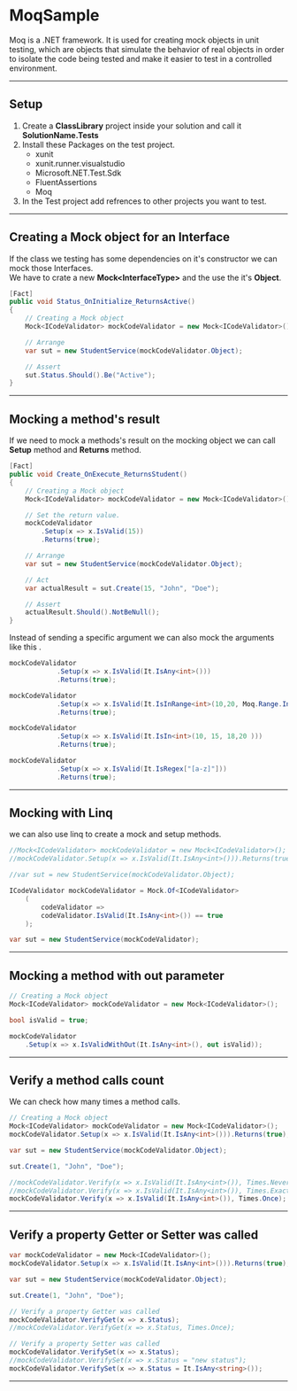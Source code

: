 # MoqSample
Moq is a .NET framework. It is used for creating mock objects in unit testing, which are objects that simulate the behavior of real objects in order to isolate the code being tested and make it easier to test in a controlled environment.

---

## Setup
1. Create a **ClassLibrary** project inside your solution and call it **SolutionName.Tests**
2. Install these Packages on the test project.
    - xunit
    - xunit.runner.visualstudio
    - Microsoft.NET.Test.Sdk
    - FluentAssertions
    - Moq
3. In the Test project add refrences to other projects you want to test.
---

## Creating a Mock object for an Interface
If the class we testing has some dependencies on it's constructor we can mock those Interfaces.<br>
We have to crate a new **Mock\<InterfaceType>** and the use the it's **Object**.

```C#
[Fact]
public void Status_OnInitialize_ReturnsActive()
{
    // Creating a Mock object
    Mock<ICodeValidator> mockCodeValidator = new Mock<ICodeValidator>();

    // Arrange 
    var sut = new StudentService(mockCodeValidator.Object);

    // Assert
    sut.Status.Should().Be("Active");
}
```

---

## Mocking a method's result
If we need to mock a methods's result on the mocking object we can call **Setup** method and **Returns** method.
```C#
[Fact]
public void Create_OnExecute_ReturnsStudent()
{
    // Creating a Mock object
    Mock<ICodeValidator> mockCodeValidator = new Mock<ICodeValidator>();

    // Set the return value.
    mockCodeValidator
        .Setup(x => x.IsValid(15))
        .Returns(true);

    // Arrange 
    var sut = new StudentService(mockCodeValidator.Object);

    // Act
    var actualResult = sut.Create(15, "John", "Doe");

    // Assert
    actualResult.Should().NotBeNull();
}
```
Instead of sending a specific argument we can also mock the arguments like this .
```C#
mockCodeValidator
            .Setup(x => x.IsValid(It.IsAny<int>()))
            .Returns(true);
```
```C#
mockCodeValidator
            .Setup(x => x.IsValid(It.IsInRange<int>(10,20, Moq.Range.Inclusive)))
            .Returns(true);
```
```C#
mockCodeValidator
            .Setup(x => x.IsValid(It.IsIn<int>(10, 15, 18,20 )))
            .Returns(true);
```
```C#
mockCodeValidator
            .Setup(x => x.IsValid(It.IsRegex["[a-z]"]))
            .Returns(true);
```
---

## Mocking with Linq
we can also use linq to create a mock and setup methods.
```C#
//Mock<ICodeValidator> mockCodeValidator = new Mock<ICodeValidator>();
//mockCodeValidator.Setup(x => x.IsValid(It.IsAny<int>())).Returns(true);

//var sut = new StudentService(mockCodeValidator.Object);

ICodeValidator mockCodeValidator = Mock.Of<ICodeValidator>
    (
        codeValidator =>
        codeValidator.IsValid(It.IsAny<int>()) == true
    );

var sut = new StudentService(mockCodeValidator);
```
---

## Mocking a method with out parameter
```C#
// Creating a Mock object
Mock<ICodeValidator> mockCodeValidator = new Mock<ICodeValidator>();

bool isValid = true;

mockCodeValidator
    .Setup(x => x.IsValidWithOut(It.IsAny<int>(), out isValid));
```
---

## Verify a method calls count
We can check how many times a method calls.
```C#
// Creating a Mock object
Mock<ICodeValidator> mockCodeValidator = new Mock<ICodeValidator>();
mockCodeValidator.Setup(x => x.IsValid(It.IsAny<int>())).Returns(true);

var sut = new StudentService(mockCodeValidator.Object);

sut.Create(1, "John", "Doe");

//mockCodeValidator.Verify(x => x.IsValid(It.IsAny<int>()), Times.Never);
//mockCodeValidator.Verify(x => x.IsValid(It.IsAny<int>()), Times.Exactly(3));
mockCodeValidator.Verify(x => x.IsValid(It.IsAny<int>()), Times.Once);
```
---

## Verify a property Getter or Setter was called 
```C#
var mockCodeValidator = new Mock<ICodeValidator>();
mockCodeValidator.Setup(x => x.IsValid(It.IsAny<int>())).Returns(true);

var sut = new StudentService(mockCodeValidator.Object);

sut.Create(1, "John", "Doe");

// Verify a property Getter was called 
mockCodeValidator.VerifyGet(x => x.Status);
//mockCodeValidator.VerifyGet(x => x.Status, Times.Once);

// Verify a property Setter was called 
mockCodeValidator.VerifySet(x => x.Status);
//mockCodeValidator.VerifySet(x => x.Status = "new status");
mockCodeValidator.VerifySet(x => x.Status = It.IsAny<string>());
```
---